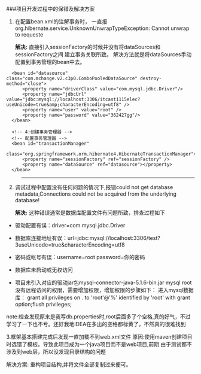 ###项目开发过程中的保错及解决方案
1. 在配置bean.xml的注解事务时，
一直报org.hibernate.service.UnknownUnwrapTypeException: Cannot unwrap to requeste 

    **解决:** 直接引入sessionFactory的时候并没有将dataSources和sessionFactory之间
    建立事务关联所致。
    解决方法就是将dataSources手动配置到事务管理的bean中去。
    
> <!-- datasource,这里的话一定要手动将datesources交给事务管理bean(transactionManager)管理，否者会报错 -->
      <bean id="datasource" class="com.mchange.v2.c3p0.ComboPooledDataSource" destroy-method="close">
          <property name="driverClass" value="com.mysql.jdbc.Driver"/>
          <property name="jdbcUrl" value="jdbc:mysql://localhost:3306/itcast1115elec?useUnicode=true&amp;characterEncoding=utf8" />
          <property name="user" value="root" />
          <property name="password" value="362427gg"/>
      </bean>
  
      <!-- 4:创建事务管理器 -->
      <!-- 配置事务管理器 -->
      <bean id="transactionManager"
            class="org.springframework.orm.hibernate4.HibernateTransactionManager">
          <property name="sessionFactory" ref="sessionFactory" />
          <property name="dataSource" ref="datasource"></property>
      </bean>
>---
2. 调试过程中配置没有任何问题的情况下,报错could not get database metadata,Connections could not be acquired from the underlying database!
    
   **解决:** 这种错误通常是数据库配置文件有问题所致，排查过程如下
  
  - 驱动配置有误：driver=com.mysql.jdbc.Driver
  
  - 数据库连接地址有误：url=jdbc:mysql://localhost:3306/test?3useUnicode=true&characterEncoding=utf8
 
  - 密码或帐号有误：username=root
                password=你的密码
  
  - 数据库未启动或无权访问
 
  - 项目未引入对应的驱动jar包mysql-connector-java-5.1.6-bin.jar
      mysql root没有远程访问的权限，需要增加权限，增加权限的步骤如下：
       进入mysql数据库：
       grant all privileges on *.* to 'root'@'%' identified by 'root' with grant option;flush privileges;


note:检查发现原来是我写db.properties时,root后面多了个空格,真的好气，不过学习了一下也不亏。还好我地IDEA在多出的空格都标黄了，不然真的很难找到


 
3.框架基本搭建完成后发现一直加载不到web.xml文件
原因:使用maven创建项目时选错了模板。导致此项目成为一个java项目而不是web项目,前期
由于测试都不涉及到web层，所以没发现目录结构的问题

解决方案:
     重构项目结构,并将文件全部复制过来便可。
     

  
  